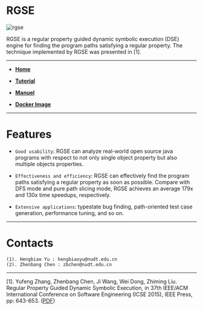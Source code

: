 RGSE
===============================================
![rgse](https://raw.githubusercontent.com/jrgse/images/master/rgse.jpg)

RGSE is a regular property guided dynamic symbolic execution (DSE) engine for finding the program paths satisfying a regular property. The technique implemented by RGSE was presented in [1].

-----------------

* [**Home**](https://jrgse.github.io/demo/)  

* [**Tutorial**](https://jrgse.github.io)

* [**Manuel**](https://github.com/jrgse/demo/raw/master/manuel.pdf)

* [**Docker Image**](https://1drv.ms/u/s!Amd07GCbYt_zbQZm2w2MBbXI6Zo)

--------------

# **Features**

  * `Good usability`: RGSE can analyze real-world open source java programs with respect to not only single object property but also multiple objects properties. 
  
  * `Effectiveness and efficiency`: RGSE can effectively find the program paths satisfying a regular property as soon as possible. Compare with DFS mode and pure path slicing mode, RGSE achieves an average 179x
  and 130x time speedups, respectively. 
  
  * `Extensive applications`: typestate bug finding, path-oriented test case generation, performance tuning, and so on.    

----------  
# **Contacts**
	(1). Hengbiao Yu : hengbiaoyu@nudt.edu.cn
	(2). Zhenbang Chen : zbchen@nudt.edu.cn

----------  

[1]. Yufeng Zhang, Zhenbang Chen, Ji Wang, Wei Dong, Zhiming Liu. Regular Property Guided Dynamic Symbolic Execution, in 37th IEEE/ACM International Conference on Software Engineering (ICSE 2015), IEEE Press, pp: 643-653. ([PDF](http://zbchen.github.io/Papers_files/icse2015.pdf))
